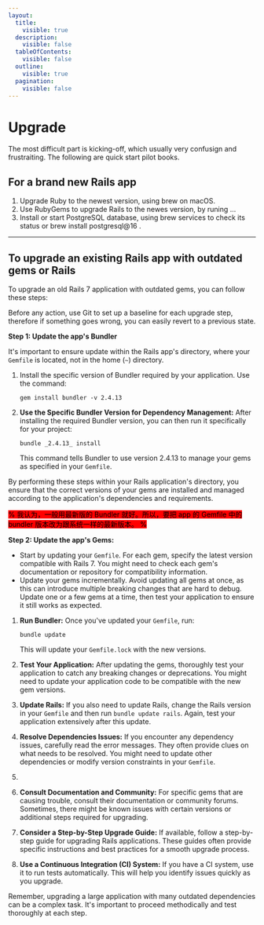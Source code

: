 ```yaml
---
layout:
  title:
    visible: true
  description:
    visible: false
  tableOfContents:
    visible: false
  outline:
    visible: true
  pagination:
    visible: false
---
```


# Upgrade



The most difficult part is kicking-off, which usually very confusign and frustraiting. The following are quick start pilot books.

## For a brand new Rails app

1. Upgrade Ruby to the newest version, using brew on macOS.
2. Use RubyGems to upgrade Rails to the newes version, by runing ...
3. Install or start PostgreSQL database, using brew services to check its status or brew install postgresql@16 .





***

## To upgrade an existing Rails app with outdated gems or Rails

To upgrade an old Rails 7 application with outdated gems, you can follow these steps:

Before any action, use Git to set up a baseline for each upgrade step, therefore if something goes wrong, you can easily revert to a previous state.



**Step 1: Update the app's Bundler**

It's important to ensure update within the Rails app's directory, where your `Gemfile` is located, not in the home (`~`) directory.

1.  Install the specific version of Bundler required by your application. Use the command:

    ```
    gem install bundler -v 2.4.13
    ```
2.  **Use the Specific Bundler Version for Dependency Management:** After installing the required Bundler version, you can then run it specifically for your project:

    ```
    bundle _2.4.13_ install
    ```

    This command tells Bundler to use version 2.4.13 to manage your gems as specified in your `Gemfile`.

By performing these steps within your Rails application's directory, you ensure that the correct versions of your gems are installed and managed according to the application's dependencies and requirements.&#x20;

<mark style="background-color:red;">% 我认为，一般用最新版的 Bundler 就好。所以，要把 app 的 Gemfile 中的 bundler 版本改为跟系统一样的最新版本。 %</mark>

**Step 2: Update the app's Gems:**

* Start by updating your `Gemfile`. For each gem, specify the latest version compatible with Rails 7. You might need to check each gem's documentation or repository for compatibility information.
* Update your gems incrementally. Avoid updating all gems at once, as this can introduce multiple breaking changes that are hard to debug. Update one or a few gems at a time, then test your application to ensure it still works as expected.

1.  **Run Bundler:** Once you've updated your `Gemfile`, run:

    ```
    bundle update
    ```

    This will update your `Gemfile.lock` with the new versions.
2. **Test Your Application:** After updating the gems, thoroughly test your application to catch any breaking changes or deprecations. You might need to update your application code to be compatible with the new gem versions.
3. **Update Rails:** If you also need to update Rails, change the Rails version in your `Gemfile` and then run `bundle update rails`. Again, test your application extensively after this update.
4. **Resolve Dependencies Issues:** If you encounter any dependency issues, carefully read the error messages. They often provide clues on what needs to be resolved. You might need to update other dependencies or modify version constraints in your `Gemfile`.
5.
6. **Consult Documentation and Community:** For specific gems that are causing trouble, consult their documentation or community forums. Sometimes, there might be known issues with certain versions or additional steps required for upgrading.
7. **Consider a Step-by-Step Upgrade Guide:** If available, follow a step-by-step guide for upgrading Rails applications. These guides often provide specific instructions and best practices for a smooth upgrade process.
8. **Use a Continuous Integration (CI) System:** If you have a CI system, use it to run tests automatically. This will help you identify issues quickly as you upgrade.

Remember, upgrading a large application with many outdated dependencies can be a complex task. It's important to proceed methodically and test thoroughly at each step.

